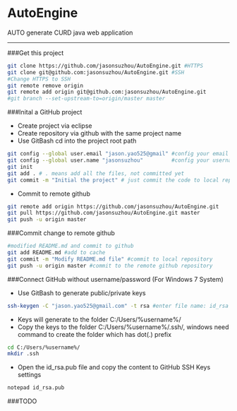 # AutoEngine
AUTO generate CURD java web application

---
###Get this project
```bash
git clone https://github.com/jasonsuzhou/AutoEngine.git #HTTPS
git clone git@github.com:jasonsuzhou/AutoEngine.git #SSH
#Change HTTPS to SSH
git remote remove origin
git remote add origin git@github.com:jasonsuzhou/AutoEngine.git
#git branch --set-upstream-to=origin/master master
```
###Inital a GitHub project
- Create project via eclipse
- Create repository via github with the same project name 
- Use GitBash cd into the project root path
```bash
git config --global user.email "jason.yao525@gmail" #config your email id which is used by GitHub
git config --global user.name "jasonsuzhou"         #config your username
git init
git add . # . means add all the files, not committed yet
git commit -m "Initial the project" # just commit the code to local repository
```
- Commit to remote github
```bash
git remote add origin https://github.com/jasonsuzhou/AutoEngine.git
git pull https://github.com/jasonsuzhou/AutoEngine.git master
git push -u origin master
```
###Commit change to remote github
```bash
#modified README.md and commit to github
git add README.md #add to cache
git commit -m "Modify README.md file" #commit to local repository
git push -u origin master #commit to the remote github repository
```
###Connect GitHub without username/password (For Windows 7 System)
- Use GitBash to generate public/private keys
```bash
ssh-keygen -C "jason.yao525@gmail.com" -t rsa #enter file name: id_rsa
```
- Keys will generate to the folder C:/Users/%username%/
- Copy the keys to the folder C:/Users/%username%/.ssh/, windows need command to create the folder which has dot(.) prefix
```bash
cd C:/Users/%username%/
mkdir .ssh
```
- Open the id_rsa.pub file and copy the content to GitHub SSH Keys settings
```bash
notepad id_rsa.pub
```
###TODO

